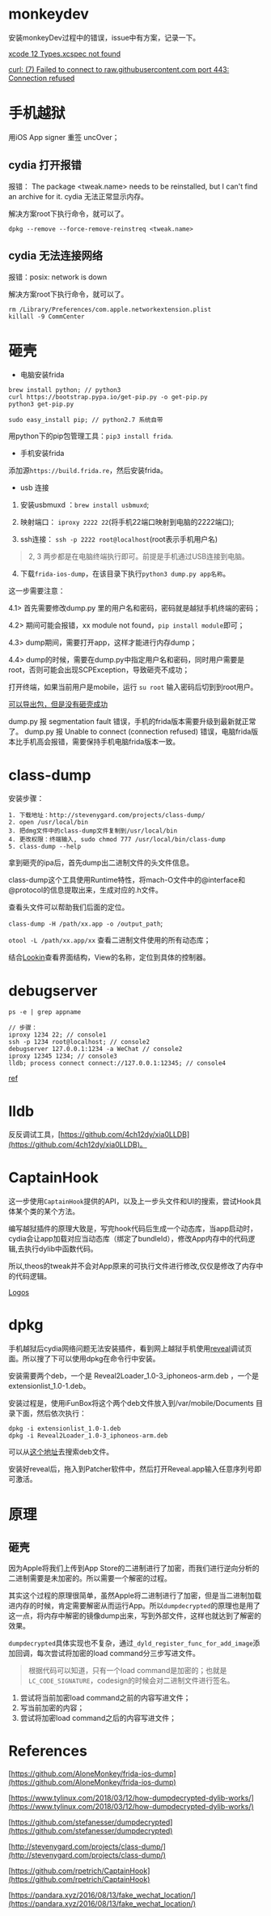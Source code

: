 # monkeydev

安装monkeyDev过程中的错误，issue中有方案，记录一下。

[xcode 12 Types.xcspec not found](https://github.com/AloneMonkey/MonkeyDev/issues/266)

[curl: (7) Failed to connect to raw.githubusercontent.com port 443: Connection refused](https://github.com/AloneMonkey/MonkeyDev/issues/242)

# 手机越狱

用iOS App signer 重签 uncOver；

## cydia 打开报错

报错： The package <tweak.name> needs to be reinstalled, but I can't find an archive for it. cydia 无法正常显示内存。

解决方案root下执行命令，就可以了。

```
dpkg --remove --force-remove-reinstreq <tweak.name>
```

## cydia 无法连接网络

报错：posix: network is down

解决方案root下执行命令，就可以了。

```
rm /Library/Preferences/com.apple.networkextension.plist
killall -9 CommCenter
```

# 砸壳

- 电脑安装frida

```
brew install python; // python3
curl https://bootstrap.pypa.io/get-pip.py -o get-pip.py
python3 get-pip.py
```

```
sudo easy_install pip; // python2.7 系统自带
```

用python下的pip包管理工具：`pip3 install frida`.

- 手机安装frida

添加源`https://build.frida.re`，然后安装frida。

- usb 连接

1. 安装usbmuxd ：`brew install usbmuxd`;

2. 映射端口： `iproxy 2222 22`(将手机22端口映射到电脑的2222端口);

3. ssh连接： `ssh -p 2222 root@localhost`(root表示手机用户名)

> 2, 3 两步都是在电脑终端执行即可。前提是手机通过USB连接到电脑。

4. 下载`frida-ios-dump`，在该目录下执行`python3 dump.py app名称`。

这一步需要注意：

4.1> 首先需要修改dump.py 里的用户名和密码，密码就是越狱手机终端的密码；

4.2> 期间可能会报错，xx module not found，`pip install module`即可；

4.3> dump期间，需要打开app，这样才能进行内存dump；

4.4> dump的时候，需要在dump.py中指定用户名和密码，同时用户需要是root，否则可能会出现SCPException，导致砸壳不成功；

打开终端，如果当前用户是mobile，运行 `su root` 输入密码后切到到root用户。

[可以导出包，但是没有砸壳成功](https://github.com/AloneMonkey/frida-ios-dump/issues/118)

dump.py 报 segmentation fault 错误，手机的frida版本需要升级到最新就正常了。
dump.py 报 Unable to connect (connection refused) 错误，电脑frida版本比手机高会报错，需要保持手机电脑frida版本一致。

# class-dump

安装步骤：

```
1. 下载地址：http://stevenygard.com/projects/class-dump/
2. open /usr/local/bin
3. 把dmg文件中的class-dump文件复制到/usr/local/bin
4. 更改权限：终端输入, sudo chmod 777 /usr/local/bin/class-dump
5. class-dump --help
```

拿到砸壳的ipa后，首先dump出二进制文件的头文件信息。

class-dump这个工具使用Runtime特性，将mach-O文件中的@interface和@protocol的信息提取出来，生成对应的.h文件。

查看头文件可以帮助我们后面的定位。

`class-dump -H /path/xx.app -o /output_path`;

`otool -L /path/xx.app/xx` 查看二进制文件使用的所有动态库；

结合[Lookin](https://lookin.work/)查看界面结构，View的名称，定位到具体的控制器。

# debugserver 

```
ps -e | grep appname

// 步骤：
iproxy 1234 22; // console1
ssh -p 1234 root@localhost; // console2 
debugserver 127.0.0.1:1234 -a WeChat // console2
iproxy 12345 1234; // console3
lldb; process connect connect://127.0.0.1:12345; // console4
```

[ref](https://iosre.com/t/debugserver-lldb-error-failed-to-connect-port/15133/27)

# lldb

反反调试工具，[https://github.com/4ch12dy/xia0LLDB](https://github.com/4ch12dy/xia0LLDB)。

# CaptainHook

这一步使用`CaptainHook`提供的API，以及上一步头文件和UI的搜索，尝试Hook具体某个类的某个方法。

编写越狱插件的原理大致是，写完hook代码后生成一个动态库，当app启动时，cydia会让app加载对应当动态库（绑定了bundleId），修改App内存中的代码逻辑,去执行dylib中函数代码。

所以,theos的tweak并不会对App原来的可执行文件进行修改,仅仅是修改了内存中的代码逻辑。

[Logos](https://iphonedevwiki.net/index.php/Logos#.25orig)

# dpkg

手机越狱后cydia网络问题无法安装插件，看到网上越狱手机使用[reveal](https://www.jianshu.com/p/24897f77b39e)调试页面。所以搜了下可以使用dpkg在命令行中安装。

安装需要两个deb，一个是 Reveal2Loader_1.0-3_iphoneos-arm.deb ，一个是 extensionlist_1.0-1.deb。

安装过程是，使用iFunBox将这个两个deb文件放入到/var/mobile/Documents 目录下面，然后依次执行：

```
dpkg -i extensionlist_1.0-1.deb
dpkg -i Reveal2Loader_1.0-3_iphoneos-arm.deb
```

可以从[这个地址](http://www.cydiacrawler.com/index.php?cat=search&keyword=com.zidaneno5.extensionlist#.YRTi5VMzb_Q)去搜索deb文件。

安装好reveal后，拖入到Patcher软件中，然后打开Reveal.app输入任意序列号即可激活。

# 原理

## 砸壳

因为Apple将我们上传到App Store的二进制进行了加密，而我们进行逆向分析的二进制需要是未加密的。所以需要一个解密的过程。

其实这个过程的原理很简单，虽然Apple将二进制进行了加密，但是当二进制加载进内存的时候，肯定需要解密从而运行App。所以`dumpdecrypted`的原理也是用了这一点，将内存中解密的镜像dump出来，写到外部文件，这样也就达到了解密的效果。

`dumpdecrypted`具体实现也不复杂，通过`_dyld_register_func_for_add_image`添加回调，每次尝试将加密的load command分三步写进文件。

> 根据代码可以知道，只有一个load command是加密的；也就是`LC_CODE_SIGNATURE`，codesign的时候会对二进制文件进行签名。

1. 尝试将当前加密load command之前的内容写进文件；
2. 写当前加密的内容；
3. 尝试将加密load command之后的内容写进文件；

# References

[https://github.com/AloneMonkey/frida-ios-dump](https://github.com/AloneMonkey/frida-ios-dump)

[https://www.tylinux.com/2018/03/12/how-dumpdecrypted-dylib-works/](https://www.tylinux.com/2018/03/12/how-dumpdecrypted-dylib-works/)

[https://github.com/stefanesser/dumpdecrypted](https://github.com/stefanesser/dumpdecrypted)

[http://stevenygard.com/projects/class-dump/](http://stevenygard.com/projects/class-dump/)

[https://github.com/rpetrich/CaptainHook](https://github.com/rpetrich/CaptainHook)

[https://pandara.xyz/2016/08/13/fake_wechat_location/](https://pandara.xyz/2016/08/13/fake_wechat_location/)

